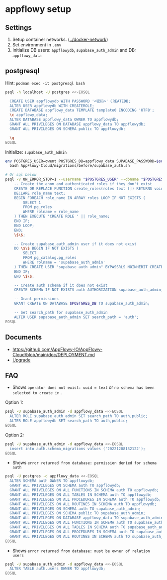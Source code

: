 # appflowy setup

## Settings

1. Setup container networks. ([../docker-network](../docker-network))
2. Set environment in `.env`
3. Initialize DB users: `appflowydb`, `supabase_auth_admin` and DB: `appflowy_data`

## postgresql

Hint: `podman exec -it postgresql bash`

```bash
psql -h localhost -U postgres <<-EOSQL

  CREATE USER appflowydb WITH PASSWORD '<密码>' CREATEDB;
  ALTER USER appflowydb WITH CREATEROLE;
  CREATE DATABASE appflowy_data TEMPLATE template0 ENCODING 'UTF8';
  \c appflowy_data;
  ALTER DATABASE appflowy_data OWNER TO appflowydb;
  GRANT ALL PRIVILEGES ON DATABASE appflowy_data TO appflowydb;
  GRANT ALL PRIVILEGES ON SCHEMA public TO appflowydb;

  \q
EOSQL
```

Initialize: `supabase_auth_admin`

```bash
env POSTGRES_USER=owent POSTGRES_DB=appflowy_data SUPABASE_PASSWORD=$supabase_auth_admin_password \
  bash AppFlowy-Cloud/migrations/before/supabase_auth.sh

# Or sql below
psql -v ON_ERROR_STOP=1 --username "$POSTGRES_USER" --dbname "$POSTGRES_DB" <<-EOSQL
    -- Create the anon and authenticated roles if they don't exist
    CREATE OR REPLACE FUNCTION create_roles(roles text []) RETURNS void LANGUAGE plpgsql AS \$\$
    DECLARE role_name text;
    BEGIN FOREACH role_name IN ARRAY roles LOOP IF NOT EXISTS (
        SELECT 1
        FROM pg_roles
        WHERE rolname = role_name
    ) THEN EXECUTE 'CREATE ROLE ' || role_name;
    END IF;
    END LOOP;
    END;
    \$\$;

    -- Create supabase_auth_admin user if it does not exist
    DO \$\$ BEGIN IF NOT EXISTS (
        SELECT
        FROM pg_catalog.pg_roles
        WHERE rolname = 'supabase_auth_admin'
    ) THEN CREATE USER "supabase_auth_admin" BYPASSRLS NOINHERIT CREATEROLE LOGIN NOREPLICATION PASSWORD '$SUPABASE_PASSWORD';
    END IF;
    END \$\$;

    -- Create auth schema if it does not exist
    CREATE SCHEMA IF NOT EXISTS auth AUTHORIZATION supabase_auth_admin;

    -- Grant permissions
    GRANT CREATE ON DATABASE $POSTGRES_DB TO supabase_auth_admin;

    -- Set search_path for supabase_auth_admin
    ALTER USER supabase_auth_admin SET search_path = 'auth';
EOSQL
```

## Documents

+ <https://github.com/AppFlowy-IO/AppFlowy-Cloud/blob/main/doc/DEPLOYMENT.md>
+ [Upgrade](https://github.com/AppFlowy-IO/AppFlowy-Cloud/blob/main/doc/DEPLOYMENT.md#6-upgrading-the-services)

## FAQ

+ Shows `operator does not exist: uuid = text` or `no schema has been selected to create in` .

Option 1:

```bash
psql -U supabase_auth_admin -d appflowy_data <<-EOSQL
  ALTER ROLE supabase_auth_admin SET search_path TO auth,public;
  ALTER ROLE appflowydb SET search_path TO auth,public;
EOSQL
```

Option 2:

```bash
psql -U supabase_auth_admin -d appflowy_data <<-EOSQL
  insert into auth.schema_migrations values ('20221208132122');
EOSQL
```

+ Shows `error returned from database: permission denied for schema auth`

```bash
psql -U postgres -d appflowy_data <<-EOSQL
  ALTER SCHEMA auth OWNER TO appflowydb;
  GRANT ALL PRIVILEGES ON SCHEMA auth TO appflowydb;
  GRANT ALL PRIVILEGES ON ALL FUNCTIONS IN SCHEMA auth TO appflowydb;
  GRANT ALL PRIVILEGES ON ALL TABLES IN SCHEMA auth TO appflowydb;
  GRANT ALL PRIVILEGES ON ALL PROCEDURES IN SCHEMA auth TO appflowydb;
  GRANT ALL PRIVILEGES ON ALL ROUTINES IN SCHEMA auth TO appflowydb;
  GRANT ALL PRIVILEGES ON SCHEMA auth TO supabase_auth_admin;
  GRANT ALL PRIVILEGES ON SCHEMA public TO supabase_auth_admin;
  GRANT ALL PRIVILEGES ON DATABASE appflowy_data TO supabase_auth_admin;
  GRANT ALL PRIVILEGES ON ALL FUNCTIONS IN SCHEMA auth TO supabase_auth_admin;
  GRANT ALL PRIVILEGES ON ALL TABLES IN SCHEMA auth TO supabase_auth_admin;
  GRANT ALL PRIVILEGES ON ALL PROCEDURES IN SCHEMA auth TO supabase_auth_admin;
  GRANT ALL PRIVILEGES ON ALL ROUTINES IN SCHEMA auth TO supabase_auth_admin;
EOSQL
```

+ Shows `error returned from database: must be owner of relation users`

```bash
psql -U supabase_auth_admin -d appflowy_data <<-EOSQL
  ALTER TABLE auth.users OWNER TO appflowydb;
EOSQL
```
